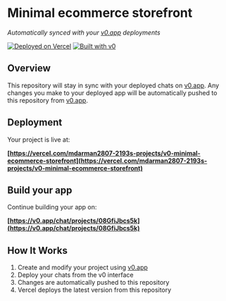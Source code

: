 # Minimal ecommerce storefront

*Automatically synced with your [v0.app](https://v0.app) deployments*

[![Deployed on Vercel](https://img.shields.io/badge/Deployed%20on-Vercel-black?style=for-the-badge&logo=vercel)](https://vercel.com/mdarman2807-2193s-projects/v0-minimal-ecommerce-storefront)
[![Built with v0](https://img.shields.io/badge/Built%20with-v0.app-black?style=for-the-badge)](https://v0.app/chat/projects/08GfiJbcs5k)

## Overview

This repository will stay in sync with your deployed chats on [v0.app](https://v0.app).
Any changes you make to your deployed app will be automatically pushed to this repository from [v0.app](https://v0.app).

## Deployment

Your project is live at:

**[https://vercel.com/mdarman2807-2193s-projects/v0-minimal-ecommerce-storefront](https://vercel.com/mdarman2807-2193s-projects/v0-minimal-ecommerce-storefront)**

## Build your app

Continue building your app on:

**[https://v0.app/chat/projects/08GfiJbcs5k](https://v0.app/chat/projects/08GfiJbcs5k)**

## How It Works

1. Create and modify your project using [v0.app](https://v0.app)
2. Deploy your chats from the v0 interface
3. Changes are automatically pushed to this repository
4. Vercel deploys the latest version from this repository
